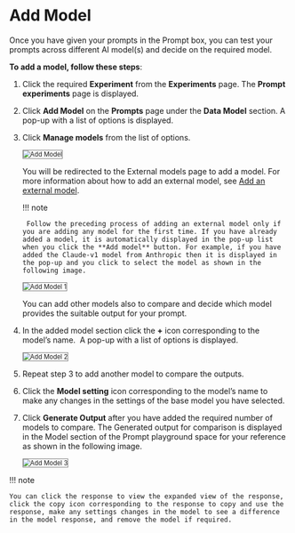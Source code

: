 # Add Model

Once you have given your prompts in the Prompt box, you can test your prompts across different AI model(s) and decide on the required model.

**To add a model, follow these steps**:


1. Click the required **Experiment** from the **Experiments** page. The **Prompt experiments** page is displayed.
2. Click **Add Model** on the **Prompts** page under the **Data Model** section. A pop-up with a list of options is displayed.
1. Click **Manage models** from the list of options.

    <img src="../images/add-model.png" alt="Add Model" title="Add Model" style="border: 1px solid gray; zoom:80%;">
    
    You will be redirected to the External models page to add a model. For more information about how to add an external model, see [Add an external model](../models/external-models/add-an-external-model.md).

    !!! note

        Follow the preceding process of adding an external model only if you are adding any model for the first time. If you have already added a model, it is automatically displayed in the pop-up list when you click the **Add model** button. For example, if you have added the Claude-v1 model from Anthropic then it is displayed in the pop-up and you click to select the model as shown in the following image.

    <img src="../images/add-model-1.png" alt="Add Model 1" title="Add Model 1" style="border: 1px solid gray; zoom:80%;">

    
    You can add other models also to compare and decide which model provides the suitable output for your prompt. 

2. In the added model section click the **+** icon corresponding to the model’s name.  A pop-up with a list of options is displayed.

    <img src="../images/add-model-2.png" alt="Add Model 2" title="Add Model 2" style="border: 1px solid gray; zoom:80%;">


1. Repeat step 3 to add another model to compare the outputs. 
2. Click the **Model setting** icon corresponding to the model’s name to make any changes in the settings of the base model you have selected. 
3. Click **Generate Output** after you have added the required number of models to compare. The Generated output for comparison is displayed in the Model section of the Prompt playground space for your reference as shown in the following image.

    <img src="../images/add-model-2.png" alt="Add Model 3" title="Add Model 3" style="border: 1px solid gray; zoom:80%;">

    
!!! note

    You can click the response to view the expanded view of the response, click the copy icon corresponding to the response to copy and use the response, make any settings changes in the model to see a difference in the model response, and remove the model if required.


